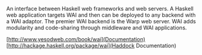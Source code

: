 An interface between Haskell web frameworks and web servers.
A Haskell web application targets WAI and then can be deployed to any backend with a WAI adaptor.
The premier WAI backend is the Warp web server.
WAI adds modularity and code-sharing through middleware and WAI applications.

[http://www.yesodweb.com/book/wai](Documentation)
[http://hackage.haskell.org/package/wai](Haddock Documentation)

